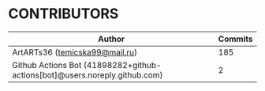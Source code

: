 CONTRIBUTORS
============

|  Author  |  Commits  |  
|  ------------  |  ------------  |  
|  ArtARTs36 (temicska99@mail.ru)  |  185  |  
|  Github Actions Bot (41898282+github-actions[bot]@users.noreply.github.com)  |  2  |  

